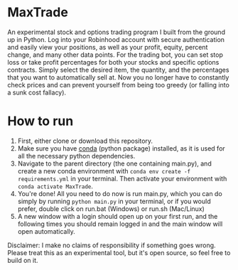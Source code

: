 # MaxTrade
An experimental stock and options trading program I built from the ground up in Python.
Log into your Robinhood account with secure authentication and easily view your positions, as well as your profit, equity, percent change, and many other data points. 
For the trading bot, you can set stop loss or take profit percentages for both your stocks and specific options contracts. Simply select the desired item, the quantity, and the percentages that you want to automatically sell at. Now you no longer have to constantly check prices and can prevent yourself from being too greedy (or falling into a sunk cost fallacy).

# How to run #
1. First, either clone or download this repository.
2. Make sure you have [conda](https://conda.io/projects/conda/en/latest/user-guide/install/index.html) (python package) installed, as it is used for all the necessary python dependencies.
3. Navigate to the parent directory (the one containing main.py), and create a new conda environment with `conda env create -f requirements.yml` in your terminal. Then activate your environment with `conda activate MaxTrade`.
4. You're done! All you need to do now is run main.py, which you can do simply by running `python main.py` in your terminal, or if you would prefer, double click on run.bat (Windows) or run.sh (Mac/Linux)
5. A new window with a login should open up on your first run, and the following times you should remain logged in and the main window will open automatically.

Disclaimer: I make no claims of responsibility if something goes wrong. Please treat this as an experimental tool, but it's open source, so feel free to build on it.  
